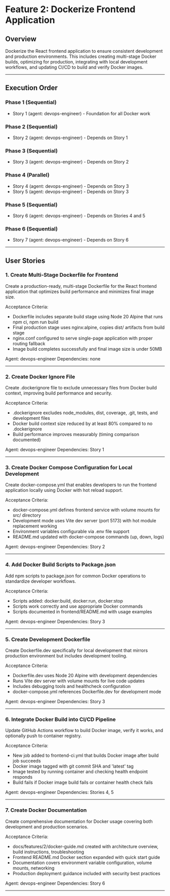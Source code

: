 # Feature 2: Dockerize Frontend Application

## Overview
Dockerize the React frontend application to ensure consistent development and production environments. This includes creating multi-stage Docker builds, optimizing for production, integrating with local development workflows, and updating CI/CD to build and verify Docker images.

---

## Execution Order

### Phase 1 (Sequential)
- Story 1 (agent: devops-engineer) - Foundation for all Docker work

### Phase 2 (Sequential)
- Story 2 (agent: devops-engineer) - Depends on Story 1

### Phase 3 (Sequential)
- Story 3 (agent: devops-engineer) - Depends on Story 2

### Phase 4 (Parallel)
- Story 4 (agent: devops-engineer) - Depends on Story 3
- Story 5 (agent: devops-engineer) - Depends on Story 3

### Phase 5 (Sequential)
- Story 6 (agent: devops-engineer) - Depends on Stories 4 and 5

### Phase 6 (Sequential)
- Story 7 (agent: devops-engineer) - Depends on Story 6

---

## User Stories

### 1. Create Multi-Stage Dockerfile for Frontend
Create a production-ready, multi-stage Dockerfile for the React frontend application that optimizes build performance and minimizes final image size.

Acceptance Criteria:
- Dockerfile includes separate build stage using Node 20 Alpine that runs npm ci, npm run build
- Final production stage uses nginx:alpine, copies dist/ artifacts from build stage
- nginx.conf configured to serve single-page application with proper routing fallback
- Image build completes successfully and final image size is under 50MB

Agent: devops-engineer
Dependencies: none

---

### 2. Create Docker Ignore File
Create .dockerignore file to exclude unnecessary files from Docker build context, improving build performance and security.

Acceptance Criteria:
- .dockerignore excludes node_modules, dist, coverage, .git, tests, and development files
- Docker build context size reduced by at least 80% compared to no .dockerignore
- Build performance improves measurably (timing comparison documented)

Agent: devops-engineer
Dependencies: Story 1

---

### 3. Create Docker Compose Configuration for Local Development
Create docker-compose.yml that enables developers to run the frontend application locally using Docker with hot reload support.

Acceptance Criteria:
- docker-compose.yml defines frontend service with volume mounts for src/ directory
- Development mode uses Vite dev server (port 5173) with hot module replacement working
- Environment variables configurable via .env file support
- README.md updated with docker-compose commands (up, down, logs)

Agent: devops-engineer
Dependencies: Story 2

---

### 4. Add Docker Build Scripts to Package.json
Add npm scripts to package.json for common Docker operations to standardize developer workflows.

Acceptance Criteria:
- Scripts added: docker:build, docker:run, docker:stop
- Scripts work correctly and use appropriate Docker commands
- Scripts documented in frontend/README.md with usage examples

Agent: devops-engineer
Dependencies: Story 3

---

### 5. Create Development Dockerfile
Create Dockerfile.dev specifically for local development that mirrors production environment but includes development tooling.

Acceptance Criteria:
- Dockerfile.dev uses Node 20 Alpine with development dependencies
- Runs Vite dev server with volume mounts for live code updates
- Includes debugging tools and healthcheck configuration
- docker-compose.yml references Dockerfile.dev for development mode

Agent: devops-engineer
Dependencies: Story 3

---

### 6. Integrate Docker Build into CI/CD Pipeline
Update GitHub Actions workflow to build Docker image, verify it works, and optionally push to container registry.

Acceptance Criteria:
- New job added to frontend-ci.yml that builds Docker image after build job succeeds
- Docker image tagged with git commit SHA and 'latest' tag
- Image tested by running container and checking health endpoint responds
- Build fails if Docker image build fails or container health check fails

Agent: devops-engineer
Dependencies: Stories 4, 5

---

### 7. Create Docker Documentation
Create comprehensive documentation for Docker usage covering both development and production scenarios.

Acceptance Criteria:
- docs/features/2/docker-guide.md created with architecture overview, build instructions, troubleshooting
- Frontend README.md Docker section expanded with quick start guide
- Documentation covers environment variable configuration, volume mounts, networking
- Production deployment guidance included with security best practices

Agent: devops-engineer
Dependencies: Story 6

---
